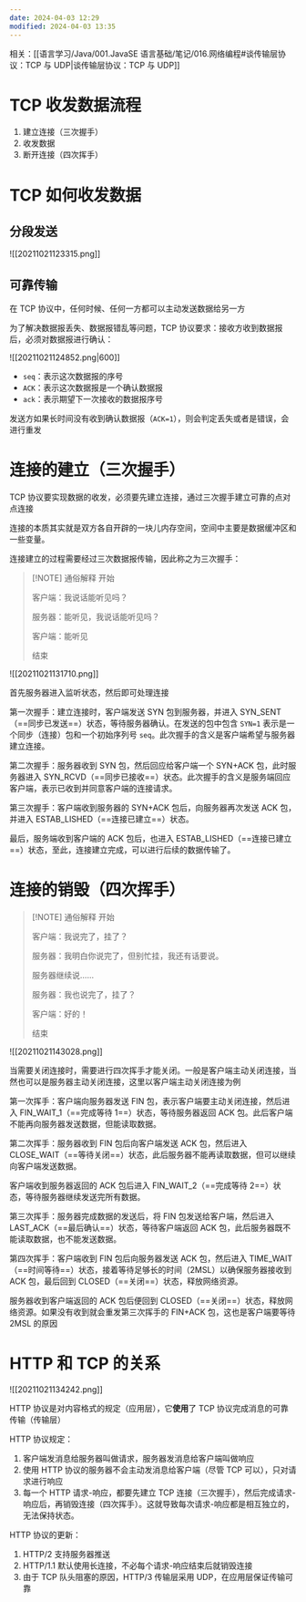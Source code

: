 ```yaml
---
date: 2024-04-03 12:29
modified: 2024-04-03 13:35
---
```


相关：[[语言学习/Java/001.JavaSE 语言基础/笔记/016.网络编程#谈传输层协议：TCP 与 UDP|谈传输层协议：TCP 与 UDP]]

# TCP 收发数据流程

1. 建立连接（三次握手）
2. 收发数据
3. 断开连接（四次挥手）

# TCP 如何收发数据

## 分段发送

![[20211021123315.png]]

## 可靠传输

在 TCP 协议中，任何时候、任何一方都可以主动发送数据给另一方

为了解决数据报丢失、数据报错乱等问题，TCP 协议要求：接收方收到数据报后，必须对数据报进行确认：

![[20211021124852.png|600]]

- `seq`：表示这次数据报的序号
- `ACK`：表示这次数据报是一个确认数据报
- `ack`：表示期望下一次接收的数据报序号

发送方如果长时间没有收到确认数据报（`ACK=1`），则会判定丢失或者是错误，会进行重发

# 连接的建立（三次握手）

TCP 协议要实现数据的收发，必须要先建立连接，通过三次握手建立可靠的点对点连接

连接的本质其实就是双方各自开辟的一块儿内存空间，空间中主要是数据缓冲区和一些变量。

连接建立的过程需要经过三次数据报传输，因此称之为三次握手：

> [!NOTE] 通俗解释
> 开始
> 
> 客户端：我说话能听见吗？
> 
> 服务器：能听见，我说话能听见吗？
> 
> 客户端：能听见
> 
> 结束

![[20211021131710.png]]

首先服务器进入监听状态，然后即可处理连接

第一次握手：建立连接时，客户端发送 SYN 包到服务器，并进入 SYN_SENT（==同步已发送==）状态，等待服务器确认。在发送的包中包含 `SYN=1` 表示是一个同步（连接）包和一个初始序列号 `seq`。此次握手的含义是客户端希望与服务器建立连接。

第二次握手：服务器收到 SYN 包，然后回应给客户端一个 SYN+ACK 包，此时服务器进入 SYN_RCVD（==同步已接收==）状态。此次握手的含义是服务端回应客户端，表示已收到并同意客户端的连接请求。

第三次握手：客户端收到服务器的 SYN+ACK 包后，向服务器再次发送 ACK 包，并进入 ESTAB_LISHED（==连接已建立==）状态。

最后，服务端收到客户端的 ACK 包后，也进入 ESTAB_LISHED（==连接已建立==）状态，至此，连接建立完成，可以进行后续的数据传输了。

# 连接的销毁（四次挥手）

> [!NOTE] 通俗解释
> 开始
> 
> 客户端：我说完了，挂了？
> 
> 服务器：我明白你说完了，但别忙挂，我还有话要说。
> 
> 服务器继续说......
> 
> 服务器：我也说完了，挂了？
> 
> 客户端：好的！
> 
> 结束

![[20211021143028.png]]

当需要关闭连接时，需要进行四次挥手才能关闭。一般是客户端主动关闭连接，当然也可以是服务器主动关闭连接，这里以客户端主动关闭连接为例

第一次挥手：客户端向服务器发送 FIN 包，表示客户端要主动关闭连接，然后进入 FIN_WAIT_1（==完成等待 1==）状态，等待服务器返回 ACK 包。此后客户端不能再向服务器发送数据，但能读取数据。

第二次挥手：服务器收到 FIN 包后向客户端发送 ACK 包，然后进入 CLOSE_WAIT（==等待关闭==）状态，此后服务器不能再读取数据，但可以继续向客户端发送数据。

客户端收到服务器返回的 ACK 包后进入 FIN_WAIT_2（==完成等待 2==）状态，等待服务器继续发送完所有数据。

第三次挥手：服务器完成数据的发送后，将 FIN 包发送给客户端，然后进入 LAST_ACK（==最后确认==）状态，等待客户端返回 ACK 包，此后服务器既不能读取数据，也不能发送数据。

第四次挥手：客户端收到 FIN 包后向服务器发送 ACK 包，然后进入 TIME_WAIT（==时间等待==）状态，接着等待足够长的时间（2MSL）以确保服务器接收到 ACK 包，最后回到 CLOSED（==关闭==）状态，释放网络资源。

服务器收到客户端返回的 ACK 包后便回到 CLOSED（==关闭==）状态，释放网络资源。如果没有收到就会重发第三次挥手的 FIN+ACK 包，这也是客户端要等待 2MSL 的原因

# HTTP 和 TCP 的关系

![[20211021134242.png]]

HTTP 协议是对内容格式的规定（应用层），它**使用**了 TCP 协议完成消息的可靠传输（传输层）

HTTP 协议规定：

1. 客户端发消息给服务器叫做请求，服务器发消息给客户端叫做响应
2. 使用 HTTP 协议的服务器不会主动发消息给客户端（尽管 TCP 可以），只对请求进行响应
3. 每一个 HTTP 请求-响应，都要先建立 TCP 连接（三次握手），然后完成请求-响应后，再销毁连接（四次挥手）。这就导致每次请求-响应都是相互独立的，无法保持状态。

HTTP 协议的更新：

1. HTTP/2 支持服务器推送
2. HTTP/1.1 默认使用长连接，不必每个请求-响应结束后就销毁连接
3. 由于 TCP 队头阻塞的原因，HTTP/3 传输层采用 UDP，在应用层保证传输可靠

